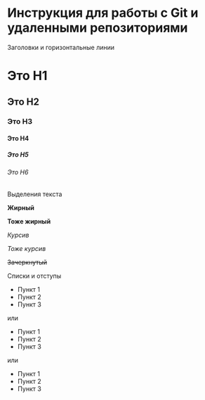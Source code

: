 # Инструкция для работы с Git и удаленными репозиториями



Заголовки и горизонтальные линии

# Это H1

## Это H2 ##

### Это H3

#### Это H4 ####

##### Это H5 #####

###### Это H6

Выделения текста

__Жирный__

**Тоже жирный**

*Курсив*

_Тоже курсив_

~~Зачеркнутый~~

Списки и отступы

- Пункт 1
- Пункт 2
- Пункт 3

или

+ Пункт 1
+ Пункт 2
+ Пункт 3

или

* Пункт 1
* Пункт 2
* Пункт 3

